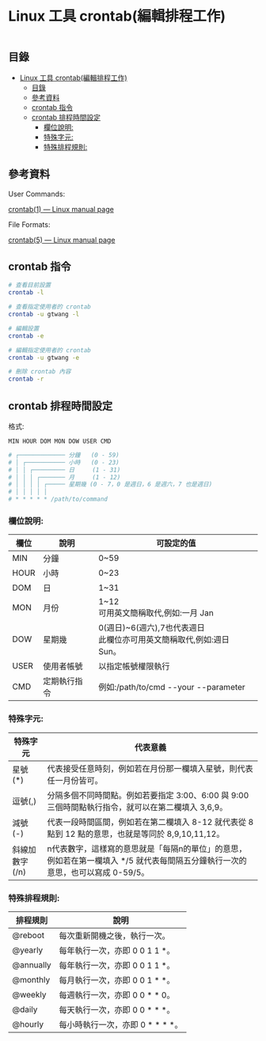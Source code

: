# Linux 工具 crontab(編輯排程工作)

```
```

## 目錄

- [Linux 工具 crontab(編輯排程工作)](#linux-工具-crontab編輯排程工作)
	- [目錄](#目錄)
	- [參考資料](#參考資料)
	- [crontab 指令](#crontab-指令)
	- [crontab 排程時間設定](#crontab-排程時間設定)
		- [欄位說明:](#欄位說明)
		- [特殊字元:](#特殊字元)
		- [特殊排程規則:](#特殊排程規則)

## 參考資料

User Commands:

[crontab(1) — Linux manual page](https://man7.org/linux/man-pages/man1/crontab.1.html)

File Formats:

[crontab(5) — Linux manual page](https://man7.org/linux/man-pages/man5/crontab.5.html)

## crontab 指令

```bash
# 查看目前設置
crontab -l

# 查看指定使用者的 crontab
crontab -u gtwang -l

# 編輯設置
crontab -e

# 編輯指定使用者的 crontab
crontab -u gtwang -e

# 刪除 crontab 內容
crontab -r
```

## crontab 排程時間設定

格式:

```
MIN HOUR DOM MON DOW USER CMD
```

```bash
# ┌───────────── 分鐘   (0 - 59)
# │ ┌─────────── 小時   (0 - 23)
# │ │ ┌───────── 日     (1 - 31)
# │ │ │ ┌─────── 月     (1 - 12)
# │ │ │ │ ┌───── 星期幾 (0 - 7，0 是週日，6 是週六，7 也是週日)
# │ │ │ │ │
# * * * * * /path/to/command
```

### 欄位說明:

欄位 | 說明 | 可設定的值
--- | --- | ---
MIN | 分鐘| 0~59
HOUR | 小時 | 0~23
DOM | 日 | 1~31
MON | 月份 | 1~12<br>可用英文簡稱取代,例如:一月 Jan
DOW | 星期幾 | 0(週日)~6(週六),7也代表週日<br>此欄位亦可用英文簡稱取代,例如:週日 Sun。
USER | 使用者帳號 | 以指定帳號權限執行
CMD | 定期執行指令 | 例如:/path/to/cmd --your --parameter

### 特殊字元:

特殊字元 | 代表意義
--- | ---
星號(*) | 代表接受任意時刻，例如若在月份那一欄填入星號，則代表任一月份皆可。
逗號(,) | 分隔多個不同時間點。例如若要指定 3:00、6:00 與 9:00 三個時間點執行指令，就可以在第二欄填入 3,6,9。
減號(-) | 代表一段時間區間，例如若在第二欄填入 8-12 就代表從 8 點到 12 點的意思，也就是等同於 8,9,10,11,12。
斜線加數字(/n) | n代表數字，這樣寫的意思就是「每隔n的單位」的意思，例如若在第一欄填入 */5 就代表每間隔五分鐘執行一次的意思，也可以寫成 0-59/5。

### 特殊排程規則:

排程規則 | 說明
--- | ---
@reboot | 每次重新開機之後，執行一次。
@yearly | 每年執行一次，亦即 0 0 1 1 *。
@annually | 每年執行一次，亦即 0 0 1 1 *。
@monthly | 每月執行一次，亦即 0 0 1 * *。
@weekly | 每週執行一次，亦即 0 0 * * 0。
@daily | 每天執行一次，亦即 0 0 * * *。
@hourly | 每小時執行一次，亦即 0 * * * *。
